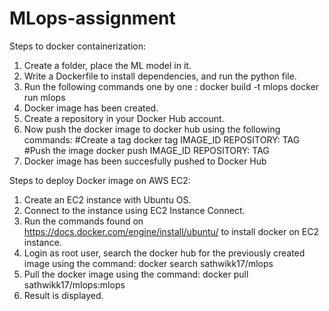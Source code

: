 # MLops-assignment
Steps to docker containerization:

1. Create a folder, place the ML model in it.
2. Write a Dockerfile to install dependencies, and run the python file.
3. Run the following commands one by one :
    docker build -t mlops
   docker run mlops
4. Docker image has been created.
5. Create a repository in your Docker Hub account.
6. Now push the docker image to docker hub using the following commands:
    #Create a tag
   docker tag IMAGE_ID REPOSITORY: TAG
    #Push the image
   docker push IMAGE_ID REPOSITORY: TAG
7. Docker image has been succesfully pushed to Docker Hub
   
Steps to deploy Docker image on AWS EC2:

1. Create an EC2 instance with Ubuntu OS.
2. Connect to the instance using EC2 Instance Connect.
3. Run the commands found on https://docs.docker.com/engine/install/ubuntu/ to install docker on EC2 instance.
4. Login as root user, search the docker hub for the previously created image using the command:
    docker search sathwikk17/mlops
5. Pull the docker image using the command:
    docker pull sathwikk17/mlops:mlops
6. Result is displayed.
